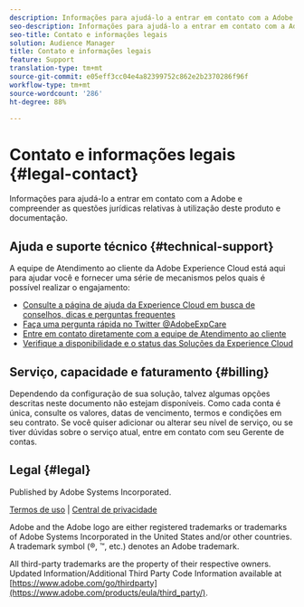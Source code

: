```yaml
---
description: Informações para ajudá-lo a entrar em contato com a Adobe e compreender as questões jurídicas relativas ao uso deste produto e documentação.
seo-description: Informações para ajudá-lo a entrar em contato com a Adobe e compreender as questões jurídicas relativas à utilização deste produto e documentação.
seo-title: Contato e informações legais
solution: Audience Manager
title: Contato e informações legais
feature: Support
translation-type: tm+mt
source-git-commit: e05eff3cc04e4a82399752c862e2b2370286f96f
workflow-type: tm+mt
source-wordcount: '286'
ht-degree: 88%

---
```



# Contato e informações legais {#legal-contact}

Informações para ajudá-lo a entrar em contato com a Adobe e compreender as questões jurídicas relativas à utilização deste produto e documentação.

## Ajuda e suporte técnico {#technical-support}

A equipe de Atendimento ao cliente da Adobe Experience Cloud está aqui para ajudar você e fornecer uma série de mecanismos pelos quais é possível realizar o engajamento:

* [Consulte a página de ajuda da Experience Cloud em busca de conselhos, dicas e perguntas frequentes](https://helpx.adobe.com/support.ec.html)
* [Faça uma pergunta rápida no Twitter @AdobeExpCare](https://twitter.com/AdobeExpCare)
* [Entre em contato diretamente com a equipe de Atendimento ao cliente](https://helpx.adobe.com/br/contact/enterprise-support.ec.html)
* [Verifique a disponibilidade e o status das Soluções da Experience Cloud](https://status.adobe.com/)

## Serviço, capacidade e faturamento {#billing}

Dependendo da configuração de sua solução, talvez algumas opções descritas neste documento não estejam disponíveis. Como cada conta é única, consulte os valores, datas de vencimento, termos e condições em seu contrato. Se você quiser adicionar ou alterar seu nível de serviço, ou se tiver dúvidas sobre o serviço atual, entre em contato com seu Gerente de contas.

## Legal {#legal}

Published by Adobe Systems Incorporated.

[Termos de uso](https://www.adobe.com/legal/terms.html) | [Central de privacidade](https://www.adobe.com/privacy.html)

Adobe and the Adobe logo are either registered trademarks or trademarks of Adobe Systems Incorporated in the United States and/or other countries. A trademark symbol (®, ™, etc.) denotes an Adobe trademark.

All third-party trademarks are the property of their respective owners. Updated Information/Additional Third Party Code Information available at [https://www.adobe.com/go/thirdparty](https://www.adobe.com/products/eula/third_party/).
